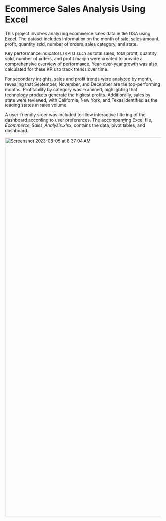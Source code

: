 # Ecommerce Sales Analysis Using Excel

This project involves analyzing ecommerce sales data in the USA using Excel. The dataset includes information on the month of sale, sales amount, profit, quantity sold, number of orders, sales category, and state.

Key performance indicators (KPIs) such as total sales, total profit, quantity sold, number of orders, and profit margin were created to provide a comprehensive overview of performance. Year-over-year growth was also calculated for these KPIs to track trends over time.

For secondary insights, sales and profit trends were analyzed by month, revealing that September, November, and December are the top-performing months. Profitability by category was examined, highlighting that technology products generate the highest profits. Additionally, sales by state were reviewed, with California, New York, and Texas identified as the leading states in sales volume.

A user-friendly slicer was included to allow interactive filtering of the dashboard according to user preferences. The accompanying Excel file, *Ecommerce_Sales_Analysis.xlsx*, contains the data, pivot tables, and dashboard.




<img width="1223" alt="Screenshot 2023-08-05 at 8 37 04 AM" src="https://github.com/mayank8893/Excel_Analysis_Projects/assets/69361645/8111452e-154d-4d56-903d-8292b92d44aa">
